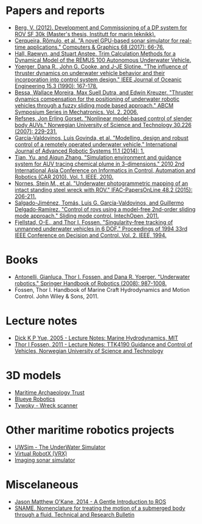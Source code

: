 # Papers and reports 

- [Berg, V. (2012). Development and Commissioning of a DP system for ROV SF 30k (Master's thesis, Institutt for marin teknikk).](https://brage.bibsys.no/xmlui/handle/11250/238170?locale-attribute=no)
- [Cerqueira, Rômulo, et al. "A novel GPU-based sonar simulator for real-time applications." Computers & Graphics 68 (2017): 66-76.](https://www.sciencedirect.com/science/article/pii/S0097849317301371)
- [Hall, Raewyn, and Stuart Anstee. Trim Calculation Methods for a Dynamical Model of the REMUS 100 Autonomous Underwater Vehicle.](http://dspace.dsto.defence.gov.au/dspace/handle/1947/10167})
- [Yoerger, Dana R., John G. Cooke, and J-JE Slotine. "The influence of thruster dynamics on underwater vehicle behavior and their incorporation into control system design." IEEE Journal of Oceanic Engineering 15.3 (1990): 167-178.](http://dx.doi.org/10.1109/48.107145)
- [Bessa, Wallace Moreira, Max Suell Dutra, and Edwin Kreuzer. "Thruster dynamics compensation for the positioning of underwater robotic vehicles through a fuzzy sliding mode based approach." ABCM Symposium Series in Mechatronics. Vol. 2. 2006.](http://www.abcm.org.br/symposium-series/SSM_Vol2/Section_IX_Submarine_Robotics/SSM2_IX_01.pdf)
- [Refsnes, Jon Erling Gorset. "Nonlinear model-based control of slender body AUVs." Norwegian University of Science and Technology 30.226 (2007): 229-231.](https://pdfs.semanticscholar.org/3f47/ebada4bd43db1278b241efa954585a111631.pdf)
- [García-Valdovinos, Luis Govinda, et al. "Modelling, design and robust control of a remotely operated underwater vehicle." International Journal of Advanced Robotic Systems 11.1 (2014): 1.](https://journals.sagepub.com/doi/full/10.5772/56810)
- [Tian, Yu, and Aiqun Zhang. "Simulation environment and guidance system for AUV tracing chemical plume in 3-dimensions." 2010 2nd International Asia Conference on Informatics in Control, Automation and Robotics (CAR 2010). Vol. 1. IEEE, 2010.](https://ieeexplore.ieee.org/abstract/document/5456812/)
- [Nornes, Stein M., et al. "Underwater photogrammetric mapping of an intact standing steel wreck with ROV." IFAC-PapersOnLine 48.2 (2015): 206-211.](https://www.sciencedirect.com/science/article/pii/S2405896315002736)
- [Salgado-Jiménez, Tomás, Luis G. García-Valdovinos, and Guillermo Delgado-Ramírez. "Control of rovs using a model-free 2nd-order sliding mode approach." Sliding mode control. IntechOpen, 2011.](https://www.intechopen.com/download/pdf/15221)
- [Fjellstad, O-E., and Thor I. Fossen. "Singularity-free tracking of unmanned underwater vehicles in 6 DOF." Proceedings of 1994 33rd IEEE Conference on Decision and Control. Vol. 2. IEEE, 1994.](https://ieeexplore.ieee.org/abstract/document/411068)

# Books

- [Antonelli, Gianluca, Thor I. Fossen, and Dana R. Yoerger. "Underwater robotics." Springer Handbook of Robotics (2008): 987-1008.](http://dx.doi.org/10.1007/978-3-540-30301-5_44)
- Fossen, Thor I. Handbook of Marine Craft Hydrodynamics and Motion Control. John Wiley & Sons, 2011.
  
# Lecture notes

- [Dick K P Yue, 2005 - Lecture Notes: Marine Hydrodynamics, MIT](https://ocw.mit.edu/courses/mechanical-engineering/2-20-marine-hydrodynamics-13-021-spring-2005)
- [Thor I Fossen, 2011 - Lecture Notes: TTK4190 Guidance and Control of Vehicles, Norwegian University of Science and Technology](http://www.fossen.biz/wiley/)

# 3D models

- [Maritime Archaeology Trust](https://sketchfab.com/maritimearchaeologytrust)
- [Blueye Robotics](https://sketchfab.com/blueyerobotics)
- [Tywoky - Wreck scanner](https://sketchfab.com/tywoky)

# Other maritime robotics projects

- [UWSim - The UnderWater Simulator](http://www.irs.uji.es/uwsim/)
- [Virtual RobotX (VRX)](https://bitbucket.org/osrf/vrx)
- [Imaging sonar simulator](https://github.com/romulogcerqueira/sonar_simulation-buildconf/)

# Miscelaneous

- [Jason Matthew O'Kane, 2014 - A Gentle Introduction to ROS](https://cse.sc.edu/~jokane/agitr/agitr-letter.pdf)
- [SNAME, Nomenclature for treating the motion of a submerged body through a fluid. Technical and Research Bulletin](https://www.itk.ntnu.no/fag/TTK4190/papers/Sname%201950.PDF)